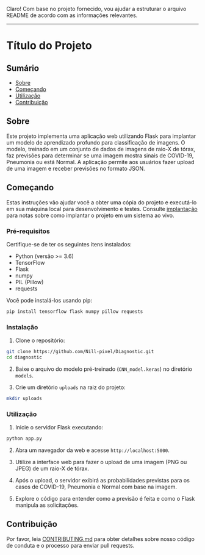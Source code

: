 Claro! Com base no projeto fornecido, vou ajudar a estruturar o arquivo README de acordo com as informações relevantes.

---

# Título do Projeto

## Sumário

- [Sobre](#sobre)
- [Começando](#comecando)
- [Utilização](#utilizacao)
- [Contribuição](../CONTRIBUTING.md)

## Sobre <a name="sobre"></a>

Este projeto implementa uma aplicação web utilizando Flask para implantar um modelo de aprendizado profundo para classificação de imagens. O modelo, treinado em um conjunto de dados de imagens de raio-X de tórax, faz previsões para determinar se uma imagem mostra sinais de COVID-19, Pneumonia ou está Normal. A aplicação permite aos usuários fazer upload de uma imagem e receber previsões no formato JSON.

## Começando <a name="comecando"></a>

Estas instruções vão ajudar você a obter uma cópia do projeto e executá-lo em sua máquina local para desenvolvimento e testes. Consulte [implantação](#implantacao) para notas sobre como implantar o projeto em um sistema ao vivo.

### Pré-requisitos

Certifique-se de ter os seguintes itens instalados:

- Python (versão >= 3.6)
- TensorFlow
- Flask
- numpy
- PIL (Pillow)
- requests

Você pode instalá-los usando pip:

```bash
pip install tensorflow flask numpy pillow requests
```

### Instalação

1. Clone o repositório:

```bash
git clone https://github.com/Nill-pixel/Diagnostic.git
cd diagnostic
```

2. Baixe o arquivo do modelo pré-treinado (`CNN_model.keras`) no diretório `models`.

3. Crie um diretório `uploads` na raiz do projeto:

```bash
mkdir uploads
```

### Utilização <a name="utilizacao"></a>

1. Inicie o servidor Flask executando:

```bash
python app.py
```

2. Abra um navegador da web e acesse `http://localhost:5000`.

3. Utilize a interface web para fazer o upload de uma imagem (PNG ou JPEG) de um raio-X de tórax.

4. Após o upload, o servidor exibirá as probabilidades previstas para os casos de COVID-19, Pneumonia e Normal com base na imagem.

5. Explore o código para entender como a previsão é feita e como o Flask manipula as solicitações.

## Contribuição

Por favor, leia [CONTRIBUTING.md](../CONTRIBUTING.md) para obter detalhes sobre nosso código de conduta e o processo para enviar pull requests.
